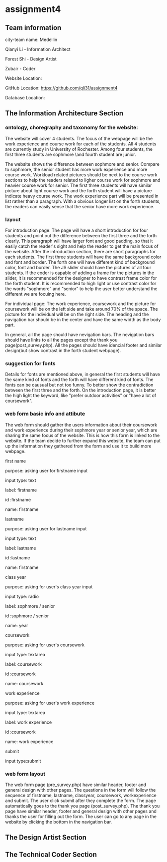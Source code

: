 # assignment4

## Team information

city-team name: Medellin

Qianyi Li - Information Architect

Forest Shi - Design Artist

Zubair - Coder

Website Location:

GitHub Location: https://github.com/qli31/assignment4

Database Location:

## The Information Architecture Section

### ontology, choregraphy and taxonomy for the website:

The website will cover 4 students. The focus of the webpage will be the work experience and course work for each of the students. All 4 students are currently study in University of Rochester. Among four students, the first three students are sophmore \and fourth student are junior. 

The website shows the difference between sophmore and senior. Compare to sophmore, the senior student has more work experience and more course work. Workload related pictures should be next to the course work sections to help the readers related to ligher course work for sophmore and heavier course work for senior. The first three students will have similar picture about light course work and the forth student will have a picture indicate heavy course work. The work experience part will be presented in list rather than a paragraph. With a obvious longer list on the forth students, the readers can easily sense that the senior have more work experience.


### layout

For introduction page: The page will have a short introduction for four students and point out the difference between the first three and the forth clearly. This paragraph will have larger font and good padding, so that it easily catch the reader's sight and help the reader to get the main focus of the website. After the introduction section, there are short paragraphs for each students. The first three students will have the same background color and font and border. The forth one will have different kind of background color, font and border. The JS slider should have the pictures of all four students. If the coder is capable of adding a frame for the pictures in the slider, it is recommended for the designer to have contrast frame color for the forth student. It is recommended to high light or use contrast color for the words "sophmore" and "senior" to help the user better understand the different we are focuing here.

For individual page: The work experience, coursework and the picture for coursework will be on the left side and take around 70% of the space. The picture for the individual will be on the right side. The heading and the navigation bar should be in the center and have the same width as the body part.

In general, all the page should have nevigation bars. The nevigation bars should have links to all the pages except the thank you page(post_survey.php). All the pages should have idencial footer and similar design(but show contrast in the forth student webpage).

### suggestion for fonts

Details for fonts are mentioned above, in general the first students will have the same kind of fonts and the forth will have different kind of fonts. The fonts can be causual but not too funny. To better show the contradiction between the first three and the forth. On the introduction page, it is better the high light the keyword, like "prefer outdoor activities" or "have a lot of coursework".

### web form basic info and attibute

The web form should gather the users information about their coursework and work experience during their sophmore year or senior year, which are sharing the same focus of the website. This is how this form is linked to the website. If the team decide to further expand this website, the team can put up the information they gathered from the form and use it to build more webpage.

first name

purpose: asking user for firstname input

input type: text

label: firstname

id :firstname

name: firstname

lastname

purpose: asking user for lastname input

input type: text

label: lastname

id :lastname

name: firstname

class year

purpose: asking for user's class year input

input type: radio

label: sophmore / senior

id :sophmore / senior

name: year

coursework

purpose: asking for user's coursework

input type: textarea

label: coursework

id :coursework

name: coursework

work experience

purpose: asking for user's work experience

input type: textarea

label: work experience

id :coursework

name: work experience

submit

input type:submit

### web form layout

The web form page (pre_survey.php) have similar header, footer and general design with other pages. The questions in the form will follow the sequence of firstname, lastname, classyear, coursework, workexperience and submit. The user click submit after they complete the form. The page automatically goes to the thank you page (post_survey.php). The thank you page have similar header, footer and general design with other pages and thanks the user for filling out the form. The user can go to any page in the website by clicking the bottom in the navigation bar.

## The Design Artist Section

## The Technical Coder Section
